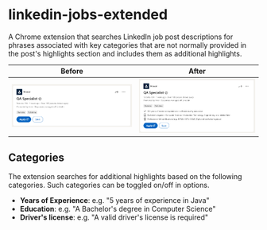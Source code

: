 # linkedin-jobs-extended
A Chrome extension that searches LinkedIn job post descriptions for phrases associated with key categories that are not normally provided in the post's highlights section and includes them as additional highlights.

| Before              | After              |
| ------------------- | ------------------ |
| ![alt text][before] | ![alt text][after] |

## Categories

The extension searches for additional highlights based on the following categories. Such categories can be toggled on/off in options.

- **Years of Experience**: e.g. "5 years of experience in Java"
- **Education**: e.g. "A Bachelor's degree in Computer Science"
- **Driver's license**: e.g. "A valid driver's license is required"

[before]: https://github.com/joshuajyoh/linkedin-jobs-extended/blob/main/README/before.png
[after]: https://github.com/joshuajyoh/linkedin-jobs-extended/blob/main/README/after.png

